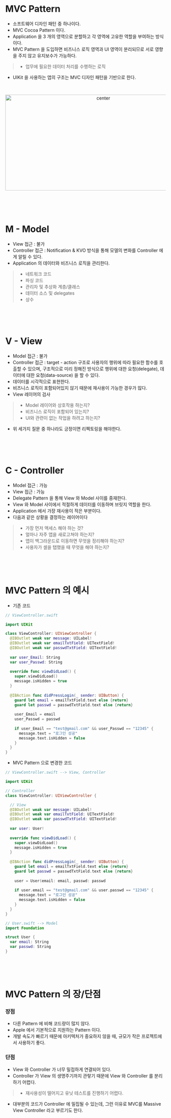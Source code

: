 

# MVC Pattern
- 소프트웨어 디자인 패턴 중 하나이다.
- MVC Cocoa Pattern 이다.
- Application 을 3 개의 영역으로 분할하고 각 영역에 고유한 역할을 부여하는 방식이다.
- MVC Pattern 을 도입하면 비즈니스 로직 영역과 UI 영역이 분리되므로 서로 영향을 주지 않고 유지보수가 가능하다.
>- 업무에 필요한 데이터 처리를 수행하는 로직
- UIKit 을 사용하는 앱의 구조는 MVC 디자인 패턴을 기반으로 한다.

<br>

<p align="center">
  <img src="https://developer.apple.com/library/archive/documentation/General/Conceptual/DevPedia-CocoaCore/Art/model_view_controller_2x.png" alt="center" width="600" height="300" />
</p>

<br><br><br>

# M - Model
- View 접근 : 불가
- Controller 접근 : Notification & KVO 방식을 통해 모델의 변화를 Controller 에게 알릴 수 있다.
- Application 의 데이터와 비즈니스 로직을 관리한다.
>- 네트워크 코드
>- 파싱 코드
>- 관리자 및 추상화 계층/클래스
>- 데이터 소스 및 delegates
>- 상수

<br><br><br>

# V - View
- Model 접근 : 불가
- Controller 접근 : target - action 구조로 사용자의 행위에 따라 필요한 함수를 호출할 수 있으며, 구조적으로 미리 정해진 방식으로 행위에 대한 요청(delegate), 데이터에 대한 요청(data-source) 을 할 수 있다.
- 데이터를 시각적으로 표현한다.
- 비즈니스 로직이 포함되어있지 않기 때문에 재사용이 가능한 경우가 많다.
- View 레이어의 검사
>- Model 레이어와 상호작용 하는지?
>- 비즈니스 로직이 포함되어 있는지?
>- UI와 관련이 없는 작업을 하려고 하는지?
- 위 세가지 질문 중 하나라도 긍정이면 리펙토링을 해야한다.

<br><br><br>

# C - Controller
- Model 접근 : 가능
- View 접근 : 가능
- Delegate Pattern 을 통해 View 와 Model 사이를 중재한다.
- View 와 Model 사이에서 적절하게 데이터를 이동하며 브릿지 역할을 한다.
- Application 에서 가장 재사용이 적은 부분이다.
- 다음과 같은 상황을 결정하는 레이어이다
>- 가장 먼저 액세스 해야 하는 것?
>- 얼마나 자주 앱을 새로고쳐야 하는지?
>- 앱이 백그라운드로 이동하면 무엇을 정리해야 하는지?
>- 사용자가 셀을 탭했을 때 무엇을 해야 하는지?

<br><br><br>

# MVC Pattern 의 예시
- 기존 코드
```swift
// ViewController.swift

import UIKit

class ViewController: UIViewController {
  @IBOutlet weak var message: UILabel!
  @IBOutlet weak var emailTxtField: UITextField!
  @IBOutlet weak var passwdTxtField: UITextField!
  
  var user_Email: String
  var user_Passwd: String
  
  override func viewDidLoad() {
    super.viewDidLoad()
    message.isHidden = true
  }
  
  @IBAction func didPressLogin(_ sender: UIButton) {
    guard let email = emailTxtField.text else {return}
    guard let passwd = passwdTxtField.text else {return}
    
    user_Email = email
    user_Passwd = passwd
    
    if user_Email == "test@gmail.com" && user_Passwd == "12345" {
      message.text = "로그인 성공"
      message.text.isHidden = false
    }
  }
}
```

- MVC Pattern 으로 변경한 코드
```swift
// ViewController.swift --> View, Controller

import UIKit

// Controller
class ViewController: UIViewController {

  // View
  @IBOutlet weak var message: UILabel!
  @IBOutlet weak var emailTxtField: UITextField!
  @IBOutlet weak var passwdTxtField: UITextField!
  
  var user: User!
  
  override func viewDidLoad() {
    super.viewDidLoad()
    message.isHidden = true
  }
  
  @IBAction func didPressLogin(_ sender: UIButton) {
    guard let email = emailTxtField.text else {return}
    guard let passwd = passwdTxtField.text else {return}
    
    user = User(email: email, passwd: passwd
    
    if user.email == "test@gmail.com" && user.passwd == "12345" {
      message.text = "로그인 성공"
      message.text.isHidden = false
    }
  }
}
```
```swift
// User.swift --> Model
import Foundation

struct User {
  var email: String
  var passwd: String
}
```

<br><br><br>

# MVC Pattern 의 장/단점
### 장점
- 다른 Pattern 에 비해 코드량이 많지 않다.
- Apple 에서 기본적으로 지원하는 Pattern 이다.
- 개발 속도가 빠르기 때문에 아키텍처가 중요하지 않을 때, 규모가 작은 프로젝트에서 사용하기 좋다.

### 단점
- View 와 Controller 가 너무 밀접하게 연결되어 있다.
- Controller 가 View 의 생명주기까지 관랗기 때문에 View 와 Controller 를 분리하기 어렵다.
>- 재사용성이 떨어지고 유닛 테스트를 진행하기 어렵다.
- 대부분의 코드가 Controller 에 밀집될 수 있는데, 그런 이유로 MVC를 Massive View Controller 라고 부르기도 한다.
